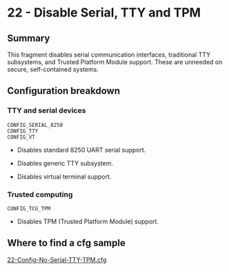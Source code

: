# 22 - Disable Serial, TTY and TPM

## Summary

This fragment disables serial communication interfaces, traditional TTY subsystems, and Trusted Platform Module support. These are unneeded on secure, self-contained systems.

## Configuration breakdown

### TTY and serial devices

```none
CONFIG_SERIAL_8250
CONFIG_TTY
CONFIG_VT
```

* Disables standard 8250 UART serial support.

* Disables generic TTY subsystem.

* Disables virtual terminal support.

### Trusted computing

```none
CONFIG_TCG_TPM
```

* Disables TPM (Trusted Platform Module) support.

## Where to find a cfg sample

[22-Config-No-Serial-TTY-TPM.cfg](../../beagle-board/6.6.32/packaging/22-Config-No-Serial-TTY-TPM.cfg)
